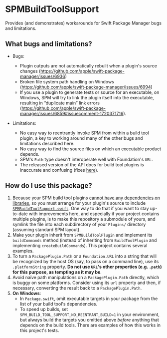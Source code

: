 # SPMBuildToolSupport
Provides (and demonstrates) workarounds for Swift Package Manager bugs and limitations.

## What bugs and limitations?

- Bugs:
  - Plugin outputs are not automatically rebuilt when a plugin's source changes (https://github.com/apple/swift-package-manager/issues/6936)
  - Broken file system path handling on Windows (https://github.com/apple/swift-package-manager/issues/6994)
  - If you use a plugin to generate tests or source for an executable, on Windows, SPM will try to link the plugin itself into the executable, resulting in “duplicate main” link errors (https://github.com/apple/swift-package-manager/issues/6859#issuecomment-1720371716).

- Limitations:
  - No easy way to reentrantly invoke SPM from within a build tool plugin, a key to working around many of the other bugs and limitations described here.
  - No easy way to find the source files on which an executable product depends.
  - SPM's `Path` type doesn't interoperate well with Foundation's `URL`.
  - The released version of the API docs for build tool plugins is inaccurate and confusing (fixes [here](https://github.com/apple/swift-package-manager/pull/6941/files)).

## How do I use this package?

1. Because your SPM build tool plugins [cannot have any dependencies on libraries](https://forums.swift.org/t/difficulty-sharing-code-between-swift-package-manager-plugins/61690/10), so you must arrange for your plugin's source to include [`SPMBuildToolSupport.swift`](SPMBuildToolSupport.swift).  One way to do that if you want to stay up-to-date with improvements here, and especially if your project contains multiple plugins, is to make this repository a submodule of yours, and symlink the file into each subdirectory of your `Plugins/` directory (assuming standard SPM layout).
2. Make your plugin inherit from `SPMBuildToolPlugin` and implement its `buildCommands` method (instead of inheriting from `BuildToolPlugin` and implementing `createBuildCommands`).  This project contains several examples.
3. To turn a `PackagePlugin.Path` or a `Foundation.URL` into a string that will be recognized by the host OS (say, to pass on a command line), use its `.platformString` property.  **Do not use `URL`'s other properties (e.g. `.path`) for this purpose, as tempting as it may be**.
4. Avoid naïve path manipulations on a `PackagePlugin.Path` directly, which is buggy on some platforms.  Consider using its `url` property and then, if necessary, converting the result back to a `PackagePlugin.Path`.
5. **On Windows**:
   - In `Package.swift`, omit executable targets in your package from the list of your build tool's dependencies.
   - To speed up builds, set `SPM_BUILD_TOOL_SUPPORT_NO_REENTRANT_BUILD=1` in your environment, but always build the targets you omitted above *before* anything that depends on the build tools.  There are examples of how this works in this project's tests.
